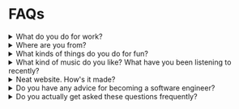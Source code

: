 # FAQs

<details>
<summary>What do you do for work?</summary>

<div id="work"></div>

I work at Google Research on the Anthromet team. Here, I develop machine-learning applications for the weather. I used
to work on the [Arcs project](https://github.com/PolymerLabs/arcs), a system to protect user privacy in the AI era.
Before joining Google, I've had
a [mix of software engineering and machine learning roles](https://www.linkedin.com/in/almerose/).
</details>

<details>

<summary>Where are you from?</summary>

<div id="from"></div>

All over California, really. I grew up in [San Diego](/zettel/san-diego/) (north county) and went to college there, too.
I lived in Oakland for a few years, then in the Santa Cruz / Monterey area. During the pandemic, I found myself in the
central coast near SLO. Hey, maybe one day I'll end up in Chico or Mt. Shasta.

</details>

<details>
<summary>What kinds of things do you do for fun?</summary>

<div id="fun"></div>

I used to fret this question. Especially its corollary: "What are your hobbies?" For the longest time, I felt like
I had no hobbies, despite my best intentions at starting playing music or [creating art](/electric-origami/). There
never seemed to be any time. Then, one day, my father-in-law dropped a bomb on me: Travelling is my hobby. Until he said
it, it never clicked that time spent planning, packing, and unpacking for trips amounted to something!

I really enjoy traveling. I definitely got the travel bug while coming of age. I visited my (then) college girlfriend
while she studied abroad in New Zealand. On this first major international trip without my family, I saw NZ's north
island and the island nation of Tonga. Since graduating, I've had the pleasure of visiting several places in Europe.
I took a wonderful family trip to Havana, Cuba – we snuck that in during the brief window when it was allowed! I got
more comfortable with international travel when I joined Google. My first team there was primarily based on two cities:
SF and Sydney. So, I got to travel to Aus twice a year for work. In fact, my first week on the job after orientation, my
team flew me to Sydney! I was slowly but surely building up more competence in travel, which begets an appetite to see
more places.

Cam & I took a break from this during the height of the pandemic. When travel became safer, we started to take
excursions domestically. We moved [all around California](#from) and visited friends & family in the East Coast and
Texas. To this day, we always seem to have an upcoming place to visit.

Underscoring all of this, I'd say that what I value most of all is being part of a community. I like to see family &
friends whenever possible, even if this means going across state or country. I also like to make friends out of
strangers — I once made a friend on Bart!

</details>

<details>

<summary>What kind of music do you like? What have you been listening to recently?</summary>

<div id="music"></div>

Why, thank you for asking! In a world of streaming music, it's common to say that one's tastes are eclectic. This
certainly is true for me, however, it doesn't really speak to the shape of my preferences. Let me show rather than tell
what I like (with the help of [everynoise.com](https://everynoise.com)):

* [Here are all my playlists](https://everynoise.com/research.cgi?mode=user&name=djbokonon). I've been cataloguing all
  the songs I encounter, saving the ones that are new-to-me in lists organized by month & year (since ~2016).

* Try clicking on the "tracks" link for a playlist. For
  example, [here are the tracks](https://everynoise.com/playlistprofile.cgi?id=1UcLLHgGUDe8lBOuuuiN1Y) in my
  `Spring Refined 2016` playlist. Or, consider
  viewing [the tracks of a more recent playlist](https://everynoise.com/playlistprofile.cgi?id=2NDxw8EduMlWC73ZSOJ21X).
  These will give you a feel of the music and subgenres that I like.

* If a genre seems interesting to you, click the link to explore artists that create music associated with that genre.
  For example, I listen to a bunch of [art pop](https://everynoise.com/research.cgi?mode=genre&name=art%20pop).

</details>


<details>

<summary>Neat website. How's it made?</summary>

Thanks! This website is mostly generated HTML and CSS. In an effort to keep
things simple, my generator consists of some shell scripts that invoke [pandoc](https://pandoc.org/) (Check out
the [source](https://github.com/alxmrs/website), or
consider [making your own](https://github.com/alxmrs/pandoc-website-template) shell-powered website). I thought I would
have to replace my hacked-together solution with a "real" static site generator until I
found [this awesome project](https://github.com/chambln/pandoc-rss) for generating an RSS feed! It seems like I'm
not the only pandoc obsessed developer out there (there are dozens of us!). I guess the allure of creating a website in
PowerPoint too strong to let this go...

If you find any part of it that is not accessible or generally unusable, please reach out to me, and I'll correct it.

</details>

<details>

<summary>Do you have any advice for becoming a software engineer?</summary>

Yes – but that depends a lot on your situation. Please, email me (or reach out some other way). I'm happy to give you my
2¢.

<details>

<summary>I'm a UCSD undergraduate.</summary>

Awesome. I get messages from UCSD undergrads from time to time. One day, I'll write an article with general advice for
students like you. Until then, would you be interested
in [connecting with me on TritonsConnect](https://tritonsconnect.com/user/782505)? From there, I can learn a bit more
about you and provide commensurate advice.

</details>


</details>

<details>

<summary>Do you actually get asked these questions frequently?</summary>

Like, not really.

</details>

